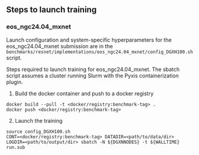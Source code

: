 ## Steps to launch training

### eos_ngc24.04_mxnet

Launch configuration and system-specific hyperparameters for the
eos_ngc24.04_mxnet submission are in the
`benchmarks/resnet/implementations/eos_ngc24.04_mxnet/config_DGXH100.sh` script.

Steps required to launch training for eos_ngc24.04_mxnet.  The sbatch
script assumes a cluster running Slurm with the Pyxis containerization plugin.

1. Build the docker container and push to a docker registry

```
docker build --pull -t <docker/registry:benchmark-tag> .
docker push <docker/registry:benchmark-tag>
```

2. Launch the training
```
source config_DGXH100.sh
CONT=<docker/registry:benchmark-tag> DATADIR=<path/to/data/dir> LOGDIR=<path/to/output/dir> sbatch -N ${DGXNNODES} -t ${WALLTIME} run.sub
```
